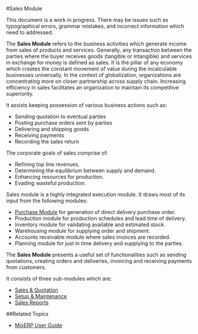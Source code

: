 #Sales Module

<div class="alert-box warn radius">
    This document is a work in progress. There may be issues such as typographical errors, 
    grammar mistakes, and incorrect information which need to addressed.
</div>

The **Sales Module** refers to the business activities which generate income from sales of
products and services. Generally, any transaction between the parties where the buyer receives 
goods (tangible or intangible) and services in exchange for money is defined as sales. 
It is the pillar of any economy which creates the constant movement of value during the 
incalculable businesses universally. In the context of globalization, organizations are 
concentrating more on closer partnership across supply chain. Increasing efficiency 
in sales facilitates an organization to maintain its competitive superiority.

It assists keeping possession of various business actions such as:
 
* Sending quotation to eventual parties
* Posting purchase orders sent by parties
* Delivering and shipping goods
* Receiving payments
* Recording the sales return

The corporate goals of sales comprise of:

*	Refining top line revenues.
*	Determining the equilibrium between supply and demand.
*	Enhancing resources for production.
*	Evading wasteful production.

Sales module is a highly integrated execution module. It draws most of its input from the
following modules:

*	[Purchase Module](../purchase/index.md) for generation of direct delivery purchase order.
*	Production module for production schedules and lead time of delivery.
*	Inventory module for validating available and estimated stock.
*	Warehousing module for supplying order and shipment.
*	Accounts receivable module where sales invoices are recorded.
*	Planning module for just in time delivery and supplying to the parties.

The **Sales Module** presents a useful set of functionalities such as sending quotations,
creating orders and deliveries, invoicing 
and receiving payments from customers. 

It consists of three sub-modules which are:

*	[Sales & Quotation](sales-and-quotation.md)
*	[Setup & Maintenance](setup-and-maintenance.md)
*	[Sales Reports](sales-reports.md)

##Related Topics
* [MixERP User Guide](../index.md)
